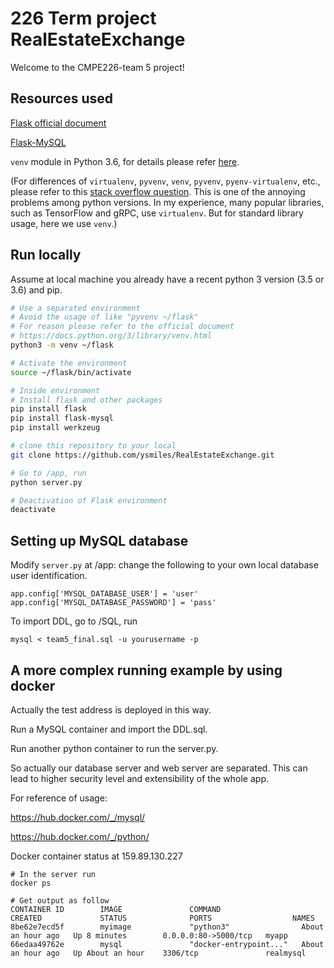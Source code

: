 # 226 Term project RealEstateExchange

Welcome to the CMPE226-team 5 project!

## Resources used

[Flask official document](http://flask.pocoo.org/docs/0.12/)

[Flask-MySQL](https://flask-mysql.readthedocs.io/en/latest/)

`venv` module in Python 3.6, for details please refer [here](https://docs.python.org/3/library/venv.html).

(For differences of `virtualenv`, `pyvenv`, `venv`, `pyvenv`, `pyenv-virtualenv`, etc.,
please refer to this
[stack overflow question](https://stackoverflow.com/questions/41573587/what-is-the-difference-between-venv-pyvenv-pyenv-virtualenv-virtualenvwrappe).
This is one of the annoying problems among python versions.
In my experience, many popular libraries, such as TensorFlow and gRPC, use `virtualenv`. But for standard library usage, here we use `venv`.)

## Run locally

Assume at local machine you already have a recent python 3 version (3.5 or 3.6) and pip.

```bash
# Use a separated environment
# Avoid the usage of like "pyvenv ~/flask"
# For reason please refer to the official document 
# https://docs.python.org/3/library/venv.html
python3 -m venv ~/flask

# Activate the environment 
source ~/flask/bin/activate

# Inside environment
# Install flask and other packages
pip install flask
pip install flask-mysql
pip install werkzeug

# clone this repository to your local
git clone https://github.com/ysmiles/RealEstateExchange.git

# Go to /app, run
python server.py

# Deactivation of Flask environment
deactivate
```

## Setting up MySQL database

Modify `server.py` at /app: change the following to your own local database user identification.

```
app.config['MYSQL_DATABASE_USER'] = 'user'
app.config['MYSQL_DATABASE_PASSWORD'] = 'pass'
```

To import DDL, go to /SQL, run

```
mysql < team5_final.sql -u yourusername -p
```

## A more complex running example by using docker

Actually the test address is deployed in this way.

Run a MySQL container and import the DDL.sql.

Run another python container to run the server.py.

So actually our database server and web server are separated.
This can lead to higher security level and extensibility of the whole app.

For reference of usage:

https://hub.docker.com/_/mysql/

https://hub.docker.com/_/python/


Docker container status at 159.89.130.227

```
# In the server run
docker ps

# Get output as follow
CONTAINER ID        IMAGE               COMMAND                  CREATED             STATUS              PORTS                  NAMES
8be62e7ecd5f        myimage             "python3"                About an hour ago   Up 8 minutes        0.0.0.0:80->5000/tcp   myapp
66edaa49762e        mysql               "docker-entrypoint..."   About an hour ago   Up About an hour    3306/tcp               realmysql
```
